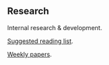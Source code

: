 ## Research

Internal research &amp; development.

[Suggested reading list](READING_LIST.md).

[Weekly papers](./weekly-papers).

